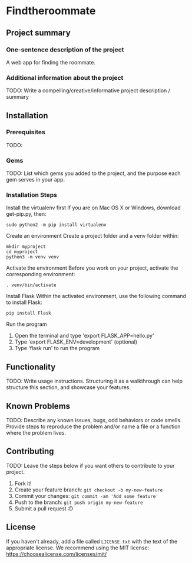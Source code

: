
# Findtheroommate

## Project summary

### One-sentence description of the project

A web app for finding the roommate.

### Additional information about the project

TODO: Write a compelling/creative/informative project description / summary


## Installation

### Prerequisites

TODO:

### Gems

TODO: List which gems you added to the project, and the purpose each gem serves in your app.

### Installation Steps

Install the virtualenv first
If you are on Mac OS X or Windows, download get-pip.py, then:

```sudo python2 Downloads/get-pip.py
sudo python2 -m pip install virtualenv
```

Create an environment
Create a project folder and a venv folder within:

```
mkdir myproject
cd myproject
python3 -m venv venv
```

Activate the environment
Before you work on your project, activate the corresponding environment:

```
. venv/bin/activate
```

Install Flask
Within the activated environment, use the following command to install Flask:

```
pip install Flask
```

Run the program
1. Open the terminal and type 'export FLASK_APP=hello.py'
2. Type 'export FLASK_ENV=development' (optional)
3. Type 'flask run' to run the program


## Functionality

TODO: Write usage instructions. Structuring it as a walkthrough can help structure this section,
and showcase your features.


## Known Problems

TODO: Describe any known issues, bugs, odd behaviors or code smells. 
Provide steps to reproduce the problem and/or name a file or a function where the problem lives.


## Contributing

TODO: Leave the steps below if you want others to contribute to your project.

1. Fork it!
2. Create your feature branch: `git checkout -b my-new-feature`
3. Commit your changes: `git commit -am 'Add some feature'`
4. Push to the branch: `git push origin my-new-feature`
5. Submit a pull request :D

## License

If you haven't already, add a file called `LICENSE.txt` with the text of the appropriate license.
We recommend using the MIT license: <https://choosealicense.com/licenses/mit/>
